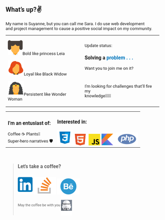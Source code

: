 <!DOCTYPE html>
<html lang="en">
<head>
  <meta charset="UTF-8">
  <meta http-equiv="X-UA-Compatible" content="IE=edge">
  <meta name="viewport" content="width=device-width, initial-scale=1.0">
  <!-- LINK FONTS -->
  <link rel="preconnect" href="https://fonts.googleapis.com">
  <link rel="preconnect" href="https://fonts.gstatic.com" crossorigin>
  <link href="https://fonts.googleapis.com/css2?family=Roboto:wght@300;400;700&display=swap" rel="stylesheet">
</head>
<body style="font-size:10pt;font-family:'Roboto',sans-serif;">
  <h2>What’s up?✌️</h2>
  <p>My name is Suyanne, but you can call me Sara. I do use web development <br>and project management  to cause a positive social impact on my community.</p>

  |                                                 |                            |  
  |---|---|
  |<p><img src="images/LeiaIcon.svg" alt="">Bold like princess Leia</p><p><img src="images/ViuvaIcon.svg" alt="">Loyal like Black Widow</p><p><img src="images/WonderWomanIcon.svg" alt="">Persistent like Wonder Woman</p>|<p>Update status:<h3>Solving a <b><span style="color:#0277BD;">problem . . .</span></b></h3>Want you to join me on it? <br></p><br><p>I’m looking for challenges that’ll fire my <br>knowledge🕵🏻‍♀️</p>   | 

  |                                      |                               |  
  |---|---|
  |<h3>I’m an entusiast of:  </h3>Coffee ☕ Plants🌵 <br> Super-hero narratives 🛡️|<h3>Interested in: </h3><img src="images/CssIcon.svg" alt="Css"><img src="images/HtmlIcon.svg" alt="HTML"><img src="images/JsIcon.svg" alt="JavaScript"><img src="images/KotlinIcon.svg" alt="Kotlin"><img src="images/PhpIcon.svg" alt="PHP">   |
  <br>

  > ### Let's take a coffee?
  > <a about="_blank" href="https://www.linkedin.com/in/suyanne-miranda/"><img src="images/lkdinLogo.svg"></a> 
  > <a about="_blank" href="https://stackoverflow.com/users/17331573/suyanne-miranda"><img src="images/StackOverflow.svg"></a> 
  > <a about="_blank" href="https://www.behance.net/suyannesara"><img src="images/Behance.svg"> <br></a>
  > <small>May the coffee be with you  <img src="images/wars.svg" align="center"></small> 